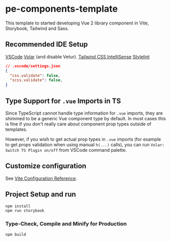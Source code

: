 # pe-components-template 

This template to started developing Vue 2 library component in Vite, Storybook, Tailwind and Sass.

## Recommended IDE Setup

[VSCode](https://code.visualstudio.com/)
[Volar](https://marketplace.visualstudio.com/items?itemName=zardoy.testPatched1) (and disable Vetur).
[Tailwind CSS IntelliSense](https://marketplace.visualstudio.com/items?itemName=bradlc.vscode-tailwindcss)
[Stylelint](https://marketplace.visualstudio.com/items?itemName=stylelint.vscode-stylelint)



```json
// .vscode/settings.json
{
  "css.validate": false,
  "scss.validate": false,
}
```


## Type Support for `.vue` Imports in TS

Since TypeScript cannot handle type information for `.vue` imports, they are shimmed to be a generic Vue component type by default. In most cases this is fine if you don't really care about component prop types outside of templates.

However, if you wish to get actual prop types in `.vue` imports (for example to get props validation when using manual `h(...)` calls), you can run `Volar: Switch TS Plugin on/off` from VSCode command palette.

## Customize configuration

See [Vite Configuration Reference](https://vitejs.dev/config/).

## Project Setup and run

```sh
npm install
npm run storybook
```

### Type-Check, Compile and Minify for Production

```sh
npm build
```
